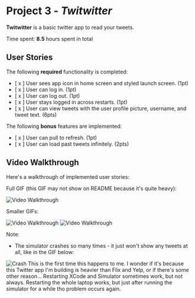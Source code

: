 # Project 3 - *Twitwitter*

**Twitwitter** is a basic twitter app to read your tweets.

Time spent: **8.5** hours spent in total

## User Stories

The following **required** functionality is completed:

- [ x ] User sees app icon in home screen and styled launch screen. (1pt)
- [ x ] User can log in. (1pt)
- [ x ] User can log out. (1pt)
- [ x ] User stays logged in across restarts. (1pt)
- [ x ] User can view tweets with the user profile picture, username, and tweet text. (6pts)

The following **bonus** features are implemented:

- [ x ] User can pull to refresh. (1pt)
- [ x ] User can load past tweets infinitely. (2pts)

## Video Walkthrough

Here's a walkthrough of implemented user stories:

Full GIF (this GIF may not show on README because it's quite heavy):

<img src='http://g.recordit.co/h7qCKv6n8B.gif' title='Video Walkthrough' width='' alt='Video Walkthrough' />

Smaller GIFs:  

<img src='http://g.recordit.co/bGDpZJuqZo.gif' title='Video Walkthrough' width='' alt='Video Walkthrough' />  
<img src='http://g.recordit.co/lgDHRs4ifa.gif' title='Video Walkthrough' width='' alt='Video Walkthrough' />

Note:
- The simulator crashes so many times - it just won't show any tweets at all, like in the GIF below:
<img src='http://g.recordit.co/Y3wPH8QzcH.gif' title='Crash' width='' alt='Crash' />
This is the first time this happens to me. I wonder if it's because this Twitter app I'm building is heavier than Flix and Yelp, or if there's some other reason...
Restarting XCode and Simulator sometimes work, but not always. Restarting the whole laptop works, but just after running the simulator for a while tho problem occurs again.

